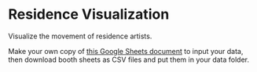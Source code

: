 Residence Visualization
=======================

Visualize the movement of residence artists.

Make your own copy of [this Google Sheets document](https://docs.google.com/spreadsheets/d/1HiRxrFpTwoaE1crh7OerStbKUyHu3ehLbTWGtsPxo3o/edit?usp=sharing) to input your data, then download booth sheets as CSV files and put them in your data folder.
